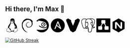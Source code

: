 ## Hi there, I'm Max 👋

<p>
<img height="45" width="45" src="/icons/linux.png" alt="Linux">
<img height="45" width="45" src="/icons/debian.png" alt="Debian">
<img height="45" width="45" src="/icons/opensuse.png" alt="OpenSuse">
<img height="45" width="45" src="/icons/ansible.png" alt="Ansible">
<img height="45" width="45" src="/icons/vagrant.png" alt="Vagrant">
<img height="45" width="45" src="/icons/postgresql.png" alt="PostgreSQL">
<img height="45" width="45" src="/icons/diagramsdotnet.png" alt="Diagrams.net">
<img height="45" width="45" src="/icons/nginx.png" alt="Nginx">
</p>

[![GitHub Streak](https://streak-stats.demolab.com?user=spanishairman)](https://git.io/streak-stats)

<!--
**spanishairman/spanishairman** is a ✨ _special_ ✨ repository because its `README.md` (this file) appears on your GitHub profile.

Here are some ideas to get you started:

- 🔭 I’m currently working on ...
- 🌱 I’m currently learning ...
- 👯 I’m looking to collaborate on ...
- 🤔 I’m looking for help with ...
- 💬 Ask me about ...
- 📫 How to reach me: ...
- 😄 Pronouns: ...
- ⚡ Fun fact: ...
-->

